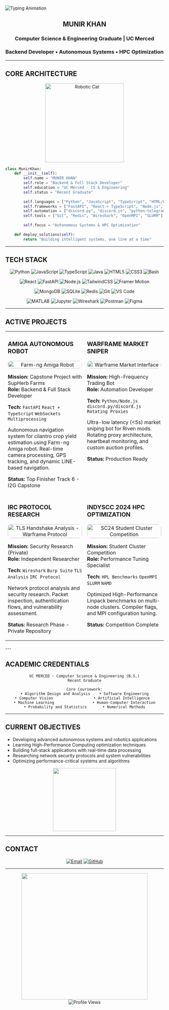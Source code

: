 # <div align="center">
  <img src="https://readme-typing-svg.herokuapp.com?font=Roboto+Mono&weight=700&size=40&duration=3000&pause=1000&color=FF6B35&center=true&vCenter=true&width=700&height=80&lines=MUNIR+KHAN;Backend+Developer;Autonomous+Systems;HPC+Specialist" alt="Typing Animation" />
</div>

<div align="center">

## MUNIR KHAN
### Computer Science & Engineering Graduate | UC Merced
### Backend Developer • Autonomous Systems • HPC Optimization

</div>

---

## CORE ARCHITECTURE

<div align="center">
  <img alt="Robotic Cat" width="250" src="https://user-images.githubusercontent.com/74038190/212749447-bfb7e725-6987-49d9-ae85-2015e3e7cc41.gif">
</div>

```python
class MunirKhan:
    def __init__(self):
        self.name = "MUNIR KHAN"
        self.role = "Backend & Full Stack Developer"
        self.education = "UC Merced - CS & Engineering"
        self.status = "Recent Graduate"
        
        self.languages = ["Python", "JavaScript", "TypeScript", "HTML/CSS", "Bash"]
        self.frameworks = ["FastAPI", "React + TypeScript", "Node.js", "Tailwind CSS"]
        self.automation = ["discord.py", "discord.js", "python-telegram-bot"]
        self.tools = ["Git", "Redis", "Wireshark", "OpenMPI", "SLURM"]
        
        self.focus = "Autonomous Systems & HPC Optimization"
        
    def deploy_solutions(self):
        return "Building intelligent systems, one line at a time"
```

---

## TECH STACK

<div align="center">

![Python](https://img.shields.io/badge/Python-3776AB?style=for-the-badge&logo=python&logoColor=white)
![JavaScript](https://img.shields.io/badge/JavaScript-F7DF1E?style=for-the-badge&logo=javascript&logoColor=black)
![TypeScript](https://img.shields.io/badge/TypeScript-007ACC?style=for-the-badge&logo=typescript&logoColor=white)
![Java](https://img.shields.io/badge/Java-ED8B00?style=for-the-badge&logo=java&logoColor=white)
![HTML5](https://img.shields.io/badge/HTML5-E34F26?style=for-the-badge&logo=html5&logoColor=white)
![CSS3](https://img.shields.io/badge/CSS3-1572B6?style=for-the-badge&logo=css3&logoColor=white)
![Bash](https://img.shields.io/badge/Bash-4EAA25?style=for-the-badge&logo=gnu-bash&logoColor=white)

![React](https://img.shields.io/badge/React-20232A?style=for-the-badge&logo=react&logoColor=61DAFB)
![FastAPI](https://img.shields.io/badge/FastAPI-005571?style=for-the-badge&logo=fastapi)
![Node.js](https://img.shields.io/badge/Node.js-43853D?style=for-the-badge&logo=node.js&logoColor=white)
![TailwindCSS](https://img.shields.io/badge/Tailwind_CSS-38B2AC?style=for-the-badge&logo=tailwind-css&logoColor=white)
![Framer Motion](https://img.shields.io/badge/Framer_Motion-0055FF?style=for-the-badge&logo=framer&logoColor=white)

![MongoDB](https://img.shields.io/badge/MongoDB-4EA94B?style=for-the-badge&logo=mongodb&logoColor=white)
![SQLite](https://img.shields.io/badge/SQLite-07405E?style=for-the-badge&logo=sqlite&logoColor=white)
![Redis](https://img.shields.io/badge/Redis-DC382D?style=for-the-badge&logo=redis&logoColor=white)
![Git](https://img.shields.io/badge/Git-F05032?style=for-the-badge&logo=git&logoColor=white)
![VS Code](https://img.shields.io/badge/VS_Code-0078D4?style=for-the-badge&logo=visual%20studio%20code&logoColor=white)

![MATLAB](https://img.shields.io/badge/MATLAB-0076A8?style=for-the-badge&logo=mathworks&logoColor=white)
![Jupyter](https://img.shields.io/badge/Jupyter-F37626?style=for-the-badge&logo=Jupyter&logoColor=white)
![Wireshark](https://img.shields.io/badge/Wireshark-1679A7?style=for-the-badge&logo=wireshark&logoColor=white)
![Postman](https://img.shields.io/badge/Postman-FF6C37?style=for-the-badge&logo=postman&logoColor=white)
![Figma](https://img.shields.io/badge/Figma-F24E1E?style=for-the-badge&logo=figma&logoColor=white)

</div>

---

## ACTIVE PROJECTS

<table>
<tr>
<td width="50%" valign="top">

### AMIGA AUTONOMOUS ROBOT
<div align="center">
  <img src="https://github.com/user-attachments/assets/f4a439c8-2176-4a50-a3ba-3b354d7fd5b7" width="100%" alt="Farm-ng Amiga Robot" style="border-radius: 10px;"/>
</div>

**Mission:** Capstone Project with SupHerb Farms  
**Role:** Backend & Full Stack Developer

**Tech:** `FastAPI` `React + TypeScript` `WebSockets` `Multiprocessing`

Autonomous navigation system for cilantro crop yield estimation using Farm-ng Amiga robot. Real-time camera processing, GPS tracking, and dynamic LINE-based navigation.

**Status:** Top Finisher Track 6 - I2G Capstone

</td>
<td width="50%" valign="top">

### WARFRAME MARKET SNIPER
<div align="center">
  <img src="https://github.com/user-attachments/assets/1078c934-dfe2-4d90-aa8e-2cdc9ad4198a" width="100%" alt="Warframe Market Interface" style="border-radius: 10px;"/>
</div>

**Mission:** High-Frequency Trading Bot  
**Role:** Automation Developer

**Tech:** `Python/Node.js` `discord.py/discord.js` `Rotating Proxies`

Ultra-low latency (<5s) market sniping bot for Riven mods. Rotating proxy architecture, heartbeat monitoring, and custom auction profiles.

**Status:** Production Ready

</td>
</tr>
<tr>
<td width="50%" valign="top">

### IRC PROTOCOL RESEARCH
<div align="center">
  <img src="https://github.com/user-attachments/assets/3f01688a-7933-42f8-9246-4b354e6d9664" width="100%" alt="TLS Handshake Analysis - Warframe Protocol" style="border-radius: 10px;"/>
</div>

**Mission:** Security Research (Private)  
**Role:** Independent Researcher

**Tech:** `Wireshark` `Burp Suite` `TLS Analysis` `IRC Protocol`

Network protocol analysis and security research. Packet inspection, authentication flows, and vulnerability assessment.

**Status:** Research Phase - Private Repository

</td>
<td width="50%" valign="top">

### INDYSCC 2024 HPC OPTIMIZATION
<div align="center">
  <img src="https://github.com/user-attachments/assets/ca06fc42-cba4-45f4-b703-4333cf114417" width="100%" alt="SC24 Student Cluster Competition" style="border-radius: 10px;"/>
</div>

**Mission:** Student Cluster Competition  
**Role:** Performance Tuning Specialist

**Tech:** `HPL Benchmarks` `OpenMPI` `SLURM` `NAMD`

Optimized High-Performance Linpack benchmarks on multi-node clusters. Compiler flags, and MPI configuration tuning.

**Status:** Competition Complete

</td>
</tr>
</table>
---

## ACADEMIC CREDENTIALS

<div align="center">

```
UC MERCED - Computer Science & Engineering (B.S.)
Recent Graduate

Core Coursework:
• Algorithm Design and Analysis    • Software Engineering
• Computer Vision                  • Artificial Intelligence  
• Machine Learning                 • Human-Computer Interaction
• Probability and Statistics       • Numerical Methods

```

</div>

---

## CURRENT OBJECTIVES

- Developing advanced autonomous systems and robotics applications
- Learning High-Performance Computing optimization techniques  
- Building full-stack applications with real-time data processing
- Researching network security protocols and system vulnerabilities
- Optimizing performance-critical systems and algorithms

<div align="center">
  <img src="https://user-images.githubusercontent.com/74038190/212749171-b84692a8-2b04-4e3b-93ca-ac14705da224.gif" width="200"/>
</div>

---

## CONTACT

<div align="center">

[![Email](https://img.shields.io/badge/Email-D14836?style=for-the-badge&logo=gmail&logoColor=white)](mailto:munirk79@gmail.com)
[![GitHub](https://img.shields.io/badge/GitHub-100000?style=for-the-badge&logo=github&logoColor=white)](https://github.com/KINGDRAGONER)

</div>

---

<div align="center">
  <img src="https://user-images.githubusercontent.com/74038190/212284158-e840e285-664b-44d7-b79b-e264b5e54825.gif" width="400"/>
</div>

<div align="center">
  <img src="https://komarev.com/ghpvc/?username=KINGDRAGONER&label=Profile+Views&color=ff6b35&style=for-the-badge" alt="Profile Views" />
</div>
